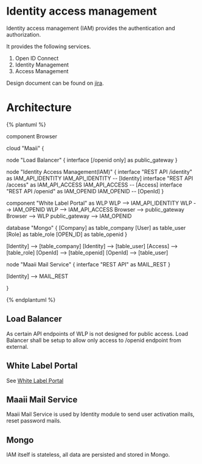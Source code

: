 # Identity access management

Identity access management (IAM) provides the authentication and authorization.

It provides the following services.

1. Open ID Connect
2. Identity Management
3. Access Management

Design document can be found on [jira](https://issuetracking.maaii.com:9443/display/WLP/Identity+Access+Management+Service).

# Architecture

{% plantuml %}

component Browser

cloud "Maaii" {

  node "Load Balancer" {
    interface [/openid only] as public_gateway
  }

  node "Identity Access Management(IAM)" {
    interface "REST API /identity" as IAM_API_IDENTITY
    IAM_API_IDENTITY -- [Identity]
    interface "REST API /access" as IAM_API_ACCESS
    IAM_API_ACCESS -- [Access]
    interface "REST API /openid" as IAM_OPENID
    IAM_OPENID -- [OpenId]
  }

  component "White Label Portal" as WLP
  WLP --> IAM_API_IDENTITY
  WLP --> IAM_OPENID
  WLP --> IAM_API_ACCESS
  Browser --> public_gateway
  Browser --> WLP
  public_gateway --> IAM_OPENID

  database "Mongo" {
    [Company] as table_company
    [User] as table_user
    [Role] as table_role
    [OPEN_ID] as table_openid
  }

  [Identity] --> [table_company]
  [Identity] --> [table_user]
  [Access] --> [table_role]
  [OpenId] --> [table_openid]
  [OpenId] --> [table_user]

  node "Maaii Mail Service" {
    interface "REST API" as MAIL_REST
  }

  [Identity] --> MAIL_REST

}

{% endplantuml %}


## Load Balancer

As certain API endpoints of WLP is not designed for public access. Load Balancer
shall be setup to allow only access to /openid endpoint from external.

## White Label Portal

See [White Label Portal](http://deploy.dev.maaii.com:9080/m800-white-label-portal/latest)

## Maaii Mail Service

Maaii Mail Service is used by Identity module to send user activation mails, reset
password mails.

## Mongo

IAM itself is stateless, all data are persisted and stored in Mongo.
